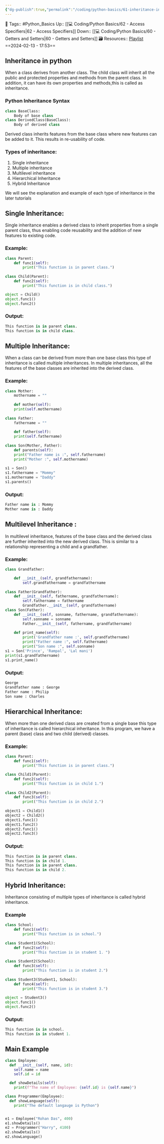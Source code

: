 ```yaml
---
{"dg-publish":true,"permalink":"/coding/python-basics/61-inheritance-in-python/","dgPassFrontmatter":true,"noteIcon":"3","created":"2024-02-13T17:53:28.615+05:30","updated":"2024-02-13T20:10:36.952+05:30"}
---
```


🧶 Tags:: #Python_Basics 
Up:: [[💻 Coding/Python Basics/62 - Access Specifiers\|62 - Access Specifiers]]
Down:: [[💻 Coding/Python Basics/60 - Getters and Setters\|60 - Getters and Setters]]
🗃 Resources:: [Playlist](https://www.youtube.com/playlist?list=PLu0W_9lII9agwh1XjRt242xIpHhPT2llg)
==2024-02-13 - 17:53==

## Inheritance in python
When a class derives from another class. The child class will inherit all the public and protected properties and methods from the parent class. In addition, it can have its own properties and methods,this is called as inheritance.

### Python Inheritance Syntax
```python
class BaseClass:
	Body of base class
class DerivedClass(BaseClass):
	Body of derived class
```

Derived class inherits features from the base class where new features can be added to it. This results in re-usability of code.

### Types of inheritance:
1. Single inheritance
2. Multiple inheritance
3. Multilevel inheritance
4. Hierarchical Inheritance
5. Hybrid Inheritance

We will see the explanation and example of each type of inheritance in the later tutorials

## Single Inheritance:
Single inheritance enables a derived class to inherit properties from a single parent class, thus enabling code reusability and the addition of new features to existing code.

### Example:
```python
class Parent:
	def func1(self):
		print("This function is in parent class.")
		
class Child(Parent):
	def func2(self):
		print("This function is in child class.")

object = Child()
object.func1()
object.func2()
```

### Output:
```python
This function is in parent class.
This function is in child class.
```

## Multiple Inheritance:
When a class can be derived from more than one base class this type of inheritance is called multiple inheritances. In multiple inheritances, all the features of the base classes are inherited into the derived class.

### Example:
```python
class Mother:
	mothername = ""
	
	def mother(self):
	print(self.mothername)
	
class Father:
	fathername = ""
	
	def father(self):
	print(self.fathername)
	
class Son(Mother, Father):
	def parents(self):
	print("Father name is :", self.fathername)
	print("Mother :", self.mothername)
	
s1 = Son()
s1.fathername = "Mommy"
s1.mothername = "Daddy"
s1.parents()
```

### Output:
```python
Father name is : Mommy
Mother name is : Daddy
```

## Multilevel Inheritance :
In multilevel inheritance, features of the base class and the derived class are further inherited into the new derived class. This is similar to a relationship representing a child and a grandfather.

### Example:
```python
class Grandfather:

	def __init__(self, grandfathername):
		self.grandfathername = grandfathername
		
class Father(Grandfather):
	def __init__(self, fathername, grandfathername):
		self.fathername = fathername
		Grandfather.__init__(self, grandfathername)
class Son(Father):
	def __init__(self, sonname, fathername, grandfathername):
		self.sonname = sonname
		Father.__init__(self, fathername, grandfathername)
		
	def print_name(self):
		print('Grandfather name :', self.grandfathername)
		print("Father name :", self.fathername)
		print("Son name :", self.sonname)
s1 = Son('Prince', 'Rampal', 'Lal mani')
print(s1.grandfathername)
s1.print_name()
```

### Output:
```python
George
Grandfather name : George
Father name : Philip
Son name : Charles
```

## Hierarchical Inheritance:
When more than one derived class are created from a single base this type of inheritance is called hierarchical inheritance. In this program, we have a parent (base) class and two child (derived) classes.

### Example:
```python
class Parent:
	def func1(self):
		print("This function is in parent class.")

class Child1(Parent):
	def func2(self):
		print("This function is in child 1.")
		
class Child2(Parent):
	def func3(self):
		print("This function is in child 2.")
		
object1 = Child1()
object2 = Child2()
object1.func1()
object1.func2()
object2.func1()
object2.func3()
```

### Output:
```python
This function is in parent class.
This function is in child 1.
This function is in parent class.
This function is in child 2.
```

## Hybrid Inheritance:
Inheritance consisting of multiple types of inheritance is called hybrid inheritance.

### Example
```python
class School:
	def func1(self):
		print("This function is in school.")
		
class Student1(School):
	def func2(self):
		print("This function is in student 1. ")
		
class Student2(School):
	def func3(self):
		print("This function is in student 2.")
		
class Student3(Student1, School):
	def func4(self):
		print("This function is in student 3.")
		
object = Student3()
object.func1()
object.func2()
```

### Output:
```python
This function is in school.
This function is in student 1.
```

## Main Example
```python
class Employee:
  def __init__(self, name, id):
    self.name = name
    self.id = id 

  def showDetails(self):
    print(f"The name of Employee: {self.id} is {self.name}")

class Programmer(Employee):
  def showLanguage(self):
    print("The default langauge is Python")


e1 = Employee("Rohan Das", 400)
e1.showDetails()
e2 = Programmer("Harry", 4100)
e2.showDetails()
e2.showLanguage()
```